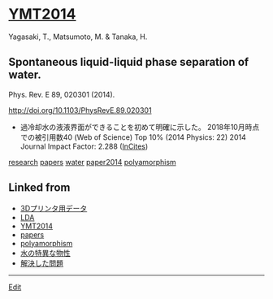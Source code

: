 ---
---
# [YMT2014](YMT2014)

Yagasaki, T., Matsumoto, M. & Tanaka, H.

## Spontaneous liquid-liquid phase separation of water.

Phys. Rev. E 89, 020301 (2014).

http://doi.org/10.1103/PhysRevE.89.020301


* 過冷却水の液液界面ができることを初めて明確に示した。
2018年10月時点での被引用数40 (Web of Science)  Top 10% (2014 Physics: 22)
2014 Journal Impact Factor: 2.288 ([InCites](http://jcr.incites.thomsonreuters.com/JCRJournalProfileAction.action?pg=JRNLPROF&edition=SCIE&journal=PHYS%20REV%20E))

[](https://youtu.be/ys5L4N_kaFA)

[](https://youtu.be/Y8jKM1b-jZU)



[research](research) [papers](papers) [water](water) [paper2014](paper2014) [polyamorphism](polyamorphism) 




## Linked from

* [3Dプリンタ用データ](3Dプリンタ用データ.md)
* [LDA](LDA.md)
* [YMT2014](YMT2014.md)
* [papers](papers.md)
* [polyamorphism](polyamorphism.md)
* [水の特異な物性](水の特異な物性.md)
* [解決した問題](解決した問題.md)


----
[Edit](https://github.com/vitroid/vitroid.github.io/edit/master/MD/YMT2014.md)
